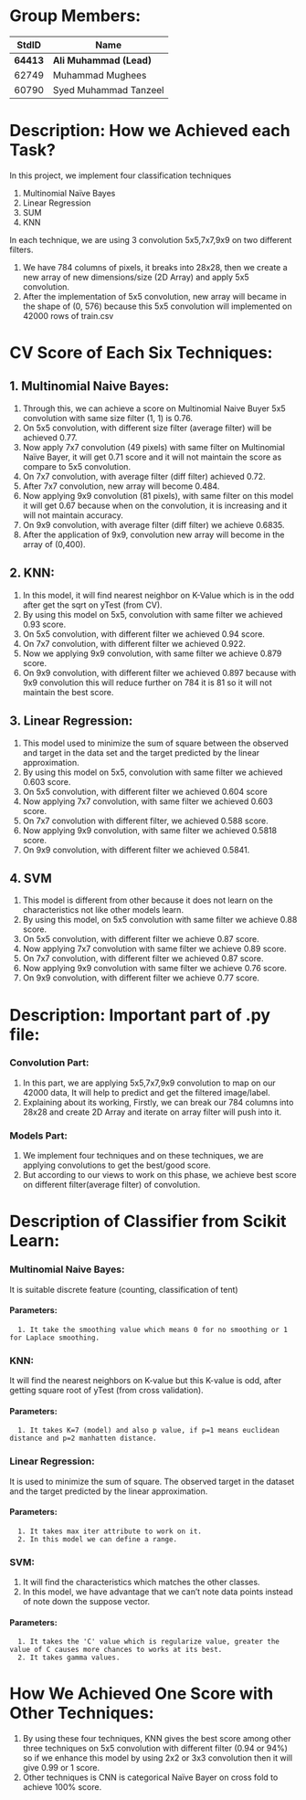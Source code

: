 # Group Members:

StdID | Name
------------ | -------------
**64413** | **Ali Muhammad (Lead)** 
62749 | Muhammad Mughees
60790 | Syed Muhammad Tanzeel


# Description: How we Achieved each Task?


In this project, we implement four classification techniques


 1.  Multinomial Naïve Bayes
 2.  Linear Regression 
 3.  SUM 
 4.  KNN 

In each technique, we are using 3 convolution 5x5,7x7,9x9 on two different filters.
   1. We have 784 columns of pixels, it breaks into 28x28, then we create a new array of new dimensions/size (2D Array) and apply 5x5 convolution.
   2. After the implementation of 5x5 convolution, new array will became in the shape of (0, 576) because this 5x5 convolution will implemented on 42000                 rows of train.csv





# CV Score of Each Six Techniques: #

## 1. Multinomial Naive Bayes: ##

1. Through this, we can achieve a score on Multinomial Naive Buyer 5x5 convolution with same size filter (1, 1) is 0.76.
2. On 5x5 convolution, with different size filter (average filter) will be achieved 0.77.
3. Now apply 7x7 convolution (49 pixels) with same filter on Multinomial Naïve Bayer, it will get 0.71 score and it will not maintain the score as compare to 5x5      convolution.
4. On 7x7 convolution, with average filter (diff filter) achieved 0.72.
5. After 7x7 convolution, new array will become 0.484.
6. Now applying 9x9 convolution (81 pixels), with same filter on this model it will get 0.67 because when on the convolution, it is increasing and it will not        maintain accuracy.
7. On 9x9 convolution, with average filter (diff filter) we achieve 0.6835.
8. After the application of 9x9, convolution new array will become in the array of (0,400).



## 2. KNN: ##

1. In this model, it will find nearest neighbor on K-Value which is in the odd after get the sqrt on yTest (from CV).
2. By using this model on 5x5, convolution with same filter we achieved 0.93 score.
3. On 5x5 convolution, with different filter we achieved 0.94 score.
4. On 7x7 convolution, with different filter we achieved 0.922.
5. Now we applying 9x9 convolution, with same filter we achieve 0.879 score.
6. On 9x9 convolution, with different filter we achieved 0.897 because with 9x9 convolution this will reduce further on 784 it is 81 so it will not maintain the best score.



## 3. Linear Regression: ##

1. This model used to minimize the sum of square between  the observed and target in the data set and the target predicted by the linear approximation.
2. By using this model on 5x5, convolution with same filter we achieved 0.603 score.
3. On 5x5 convolution, with different filter we achieved 0.604 score
4. Now applying 7x7 convolution, with same filter we achieved 0.603 score.
5. On 7x7 convolution with different filter, we achieved 0.588 score.
6. Now applying 9x9 convolution, with same filter we achieved 0.5818 score.
7. On 9x9 convolution, with different filter we achieved 0.5841.



## 4. SVM ##

1. This model is different from other because it does not learn on the characteristics not like other models learn.
2. By using this model, on 5x5 convolution with same filter we achieve 0.88 score.
3. On 5x5 convolution, with different filter we achieve 0.87 score.
4. Now applying 7x7 convolution with same filter we achieve 0.89 score.
5. On 7x7 convolution, with different filter we achieved 0.87 score.
6. Now applying 9x9 convolution with same filter we achieve 0.76 score.
7. On 9x9 convolution, with different filter we achieve 0.77 score.




# Description: Important part of .py file: #


### Convolution Part: ###

1. In this part, we are applying 5x5,7x7,9x9 convolution to map on our 42000 data, It will help to predict and get the filtered image/label.
2. Explaining about its working, Firstly, we can break our 784 columns into 28x28 and create 2D Array and iterate on array filter will push into it.


### Models Part: ###

1. We implement four techniques and on these techniques, we are applying convolutions to get the best/good score.
2. But according to our views to work on this phase, we achieve best score on different filter(average filter) of convolution.



# Description of Classifier from Scikit Learn: #


### Multinomial Naive Bayes: ###

It is suitable discrete feature (counting, classification of tent)

#### Parameters: #### 
      1. It take the smoothing value which means 0 for no smoothing or 1 for Laplace smoothing.

### KNN: ###

It will find the nearest neighbors on K-value but this K-value is odd, after getting square root of yTest (from cross validation).

#### Parameters: #### 
      1. It takes K=7 (model) and also p value, if p=1 means euclidean distance and p=2 manhatten distance.

### Linear Regression: ###

It is used to minimize the sum of square. The observed target in the dataset and the target predicted by the linear approximation.

#### Parameters: #### 
      1. It takes max iter attribute to work on it.
      2. In this model we can define a range.


### SVM: ###

1. It will find the characteristics which matches the other classes.
2. In this model, we have advantage that we can’t note data points instead of note down the suppose vector.

#### Parameters: #### 
      1. It takes the 'C' value which is regularize value, greater the value of C causes more chances to works at its best.
      2. It takes gamma values.



# How We Achieved One Score with Other Techniques: #

1. By using these four techniques, KNN gives the best score among other three techniques on 5x5 convolution with different filter (0.94 or 94%)      so if we enhance this model by using 2x2 or 3x3 convolution then it will give 0.99 or 1 score.
2. Other techniques is CNN is categorical Naïve Bayer on cross fold to achieve 100% score.
